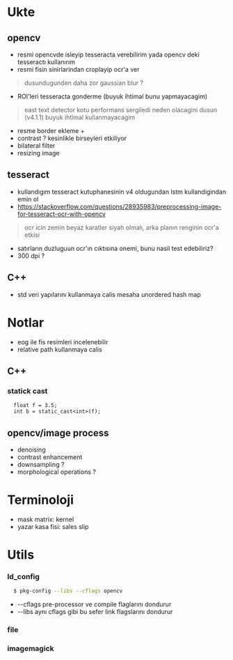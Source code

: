 # Ukte 
## opencv 
 - resmi opencvde isleyip tesseracta verebilirim yada opencv deki tesseractı kullanırım
 - resmi fisin sinirlarindan croplayip ocr'a ver 
 > dusundugunden daha zor
 > gaussian blur ?
 - ROI'leri tesseracta gonderme  (buyuk ihtimal bunu yapmayacagim)
 > east text detector  kotu performans sergiledi neden olacagini dusun (v4.1.1) buyuk ihtimal kullanmayacagim
 - resme border ekleme +
 - contrast ? kesinlikle birseyleri etkiliyor
 - bilateral filter
 - resizing image

 ## tesseract
 - kullandıgım tesseract kutuphanesinin v4 oldugundan lstm kullandigindan emin ol
 - https://stackoverflow.com/questions/28935983/preprocessing-image-for-tesseract-ocr-with-opencv
 > ocr icin zemin beyaz karatler siyah olmalı, arka planın renginin ocr'a etkisi 
 - satırların duzluguun ocr'ın cıktısına onemi, bunu nasil test edebiliriz?
 - 300 dpi ?

 ## C++
 - std veri yapılarını kullanmaya calis mesaha unordered hash map

# Notlar
 - eog ile fis resimleri incelenebilir
 - relative path kullanmaya calis

 ## C++
 ### statick cast
 ```code
   float f = 3.5; 
   int b = static_cast<int>(f); 
 ```

## opencv/image process
- denoising
- contrast enhancement 
- downsampling ?
- morphological operations ?

# Terminoloji
 - mask matrix: kernel
 - yazar kasa fisi: sales slip
  

# Utils

### ld_config
```sh
  $ pkg-config --libs --cflags opencv 
 ```
- --cflags pre-processor ve compile flaglarını dondurur 
- --libs aynı cflags gibi bu sefer link flagslarını dondurur
 
### file 

### imagemagick
 

 